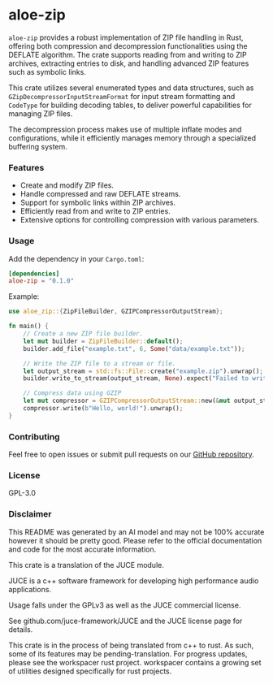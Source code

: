 # aloe-zip

`aloe-zip` provides a robust implementation of ZIP file handling in Rust, offering both compression and decompression functionalities using the DEFLATE algorithm. The crate supports reading from and writing to ZIP archives, extracting entries to disk, and handling advanced ZIP features such as symbolic links.

This crate utilizes several enumerated types and data structures, such as `GZipDecompressorInputStreamFormat` for input stream formatting and `CodeType` for building decoding tables, to deliver powerful capabilities for managing ZIP files.

The decompression process makes use of multiple inflate modes and configurations, while it efficiently manages memory through a specialized buffering system.

### Features
- Create and modify ZIP files.
- Handle compressed and raw DEFLATE streams.
- Support for symbolic links within ZIP archives.
- Efficiently read from and write to ZIP entries.
- Extensive options for controlling compression with various parameters.

### Usage
Add the dependency in your `Cargo.toml`:

```toml
[dependencies]
aloe-zip = "0.1.0"
```

Example:

```rust
use aloe_zip::{ZipFileBuilder, GZIPCompressorOutputStream};

fn main() {
    // Create a new ZIP file builder.
    let mut builder = ZipFileBuilder::default();
    builder.add_file("example.txt", 6, Some("data/example.txt"));

    // Write the ZIP file to a stream or file.
    let output_stream = std::fs::File::create("example.zip").unwrap();
    builder.write_to_stream(output_stream, None).expect("Failed to write ZIP file");

    // Compress data using GZIP
    let mut compressor = GZIPCompressorOutputStream::new(&mut output_stream, None, None);
    compressor.write(b"Hello, world!").unwrap();
}
```

### Contributing
Feel free to open issues or submit pull requests on our [GitHub repository](https://github.com/klebs6/aloe-rs).

### License
GPL-3.0

### Disclaimer
This README was generated by an AI model and may not be 100% accurate however it should be pretty good. Please refer to the official documentation and code for the most accurate information.

This crate is a translation of the JUCE module.

JUCE is a c++ software framework for developing high performance audio applications.

Usage falls under the GPLv3 as well as the JUCE commercial license.

See github.com/juce-framework/JUCE and the JUCE license page for details.

This crate is in the process of being translated from c++ to rust. As such, some of its features may be pending-translation. For progress updates, please see the workspacer rust project. workspacer contains a growing set of utilities designed specifically for rust projects.
